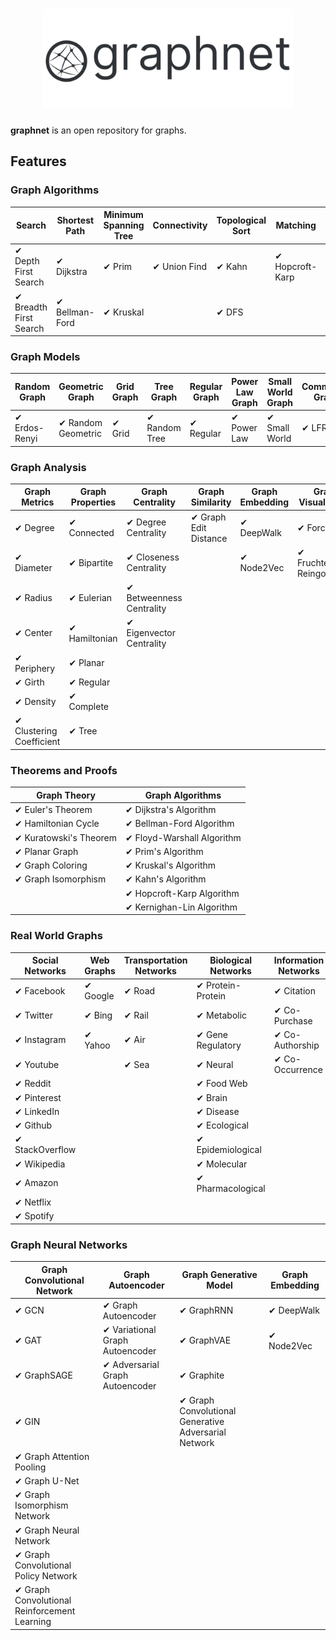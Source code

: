 <h1 align="center">
<img src="logo.svg" width="400">
</h1>

**graphnet** is an open repository for graphs.


## Features

### Graph Algorithms

| **Search** | **Shortest Path** | **Minimum Spanning Tree** | **Connectivity** | **Topological Sort** | **Matching** | **Graph Coloring** | **Planarity Test** | **Graph Partitioning** |
|------------|-------------------|---------------------------|-------------------|----------------------|--------------|--------------------|---------------------|------------------------|
| ✔ Depth First Search | ✔ Dijkstra | ✔ Prim | ✔ Union Find | ✔ Kahn | ✔ Hopcroft-Karp | ✔ Greedy | ✔ Boyer-Myrvold | ✔ Kernighan-Lin |
| ✔ Breadth First Search | ✔ Bellman-Ford | ✔ Kruskal | | ✔ DFS | | ✔ Welsh-Powell | | | |

### Graph Models

| **Random Graph** | **Geometric Graph** | **Grid Graph** | **Tree Graph** | **Regular Graph** | **Power Law Graph** | **Small World Graph** | **Community Graph** |
|------------------|---------------------|-----------------|-----------------|---------------------|----------------------|------------------------|----------------------|
| ✔ Erdos-Renyi | ✔ Random Geometric | ✔ Grid | ✔ Random Tree | ✔ Regular | ✔ Power Law | ✔ Small World | ✔ LFR |

### Graph Analysis

| **Graph Metrics** | **Graph Properties** | **Graph Centrality** | **Graph Similarity** | **Graph Embedding** | **Graph Visualization** |
|-------------------|----------------------|-----------------------|----------------------|----------------------|-------------------------|
| ✔ Degree | ✔ Connected | ✔ Degree Centrality | ✔ Graph Edit Distance | ✔ DeepWalk | ✔ Force Atlas |
| ✔ Diameter | ✔ Bipartite | ✔ Closeness Centrality | | ✔ Node2Vec | ✔ Fruchterman-Reingold |
| ✔ Radius | ✔ Eulerian | ✔ Betweenness Centrality | | | |
| ✔ Center | ✔ Hamiltonian | ✔ Eigenvector Centrality | | | |
| ✔ Periphery | ✔ Planar | | | | |
| ✔ Girth | ✔ Regular | | | | |
| ✔ Density | ✔ Complete | | | | |
| ✔ Clustering Coefficient | ✔ Tree | | | | |

### Theorems and Proofs

| **Graph Theory** | **Graph Algorithms** |
|-------------------|-----------------------|
| ✔ Euler's Theorem | ✔ Dijkstra's Algorithm |
| ✔ Hamiltonian Cycle | ✔ Bellman-Ford Algorithm |
| ✔ Kuratowski's Theorem | ✔ Floyd-Warshall Algorithm |
| ✔ Planar Graph | ✔ Prim's Algorithm |
| ✔ Graph Coloring | ✔ Kruskal's Algorithm |
| ✔ Graph Isomorphism | ✔ Kahn's Algorithm |
| | ✔ Hopcroft-Karp Algorithm |
| | ✔ Kernighan-Lin Algorithm |

### Real World Graphs

| **Social Networks** | **Web Graphs** | **Transportation Networks** | **Biological Networks** | **Information Networks** | **Technological Networks** | **Economic Networks** | **Ecological Networks** |
|---------------------|----------------|-----------------------------|-------------------------|--------------------------|---------------------------|-----------------------|-------------------------|
| ✔ Facebook | ✔ Google | ✔ Road | ✔ Protein-Protein | ✔ Citation | ✔ Power Grid | ✔ Trade | ✔ Food Web |
| ✔ Twitter | ✔ Bing | ✔ Rail | ✔ Metabolic | ✔ Co-Purchase | ✔ Internet | ✔ Stock Market | ✔ Mutualistic |
| ✔ Instagram | ✔ Yahoo | ✔ Air | ✔ Gene Regulatory | ✔ Co-Authorship | ✔ Telephone | ✔ Input-Output | ✔ Competitive |
| ✔ Youtube | | ✔ Sea | ✔ Neural | ✔ Co-Occurrence | ✔ Mobile | | ✔ Host-Parasite |
| ✔ Reddit | | | ✔ Food Web | | ✔ Wireless | | | |
| ✔ Pinterest | | | ✔ Brain | | | | | |
| ✔ LinkedIn | | | ✔ Disease | | | | | |
| ✔ Github | | | ✔ Ecological | | | | | |
| ✔ StackOverflow | | | ✔ Epidemiological | | | | | |
| ✔ Wikipedia | | | ✔ Molecular | | | | | |
| ✔ Amazon | | | ✔ Pharmacological | | | | | |
| ✔ Netflix | | | | | | | | |
| ✔ Spotify | | | | | | | | |

### Graph Neural Networks

| **Graph Convolutional Network** | **Graph Autoencoder** | **Graph Generative Model** | **Graph Embedding** |
|---------------------------------|------------------------|-----------------------------|----------------------|
| ✔ GCN | ✔ Graph Autoencoder | ✔ GraphRNN | ✔ DeepWalk |
| ✔ GAT | ✔ Variational Graph Autoencoder | ✔ GraphVAE | ✔ Node2Vec |
| ✔ GraphSAGE | ✔ Adversarial Graph Autoencoder | ✔ Graphite | |
| ✔ GIN | | ✔ Graph Convolutional Generative Adversarial Network | |
| ✔ Graph Attention Pooling | | | |
| ✔ Graph U-Net | | | |
| ✔ Graph Isomorphism Network | | | |
| ✔ Graph Neural Network | | | |
| ✔ Graph Convolutional Policy Network | | | |
| ✔ Graph Convolutional Reinforcement Learning | | | |
